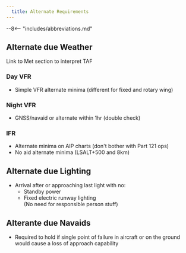 ```yaml
---
  title: Alternate Requirements
---
```


--8<-- "includes/abbreviations.md"

## Alternate due Weather
Link to Met section to interpret TAF

### Day VFR
- Simple VFR alternate minima (different for fixed and rotary wing)

### Night VFR
- GNSS/navaid or alternate within 1hr (double check)

### IFR
- Alternate minima on AIP charts (don't bother with Part 121 ops)
- No aid alternate minima (LSALT+500 and 8km)

## Alternate due Lighting
- Arrival after or approaching last light with no:
    - Standby power
    - Fixed electric runway lighting  
    (No need for responsible person stuff)

## Alterante due Navaids
- Required to hold if single point of failure in aircraft or on the ground would cause a loss of approach capability